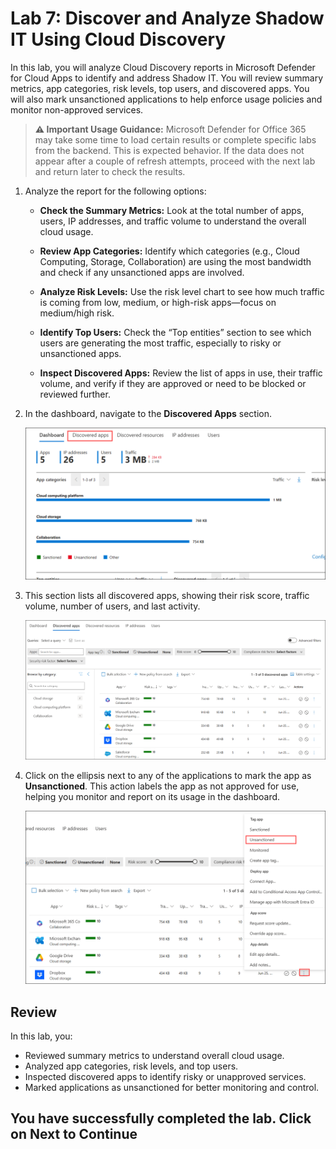 # Lab 7: Discover and Analyze Shadow IT Using Cloud Discovery

In this lab, you will analyze Cloud Discovery reports in Microsoft Defender for Cloud Apps to identify and address Shadow IT. You will review summary metrics, app categories, risk levels, top users, and discovered apps. You will also mark unsanctioned applications to help enforce usage policies and monitor non-approved services.

> **⚠ Important Usage Guidance:** Microsoft Defender for Office 365 may take some time to load certain results or complete specific labs from the backend. This is expected behavior. If the data does not appear after a couple of refresh attempts, proceed with the next lab and return later to check the results.

1. Analyze the report for the following options:

    - **Check the Summary Metrics:** Look at the total number of apps, users, IP addresses, and traffic volume to understand the overall cloud usage.
    
    - **Review App Categories:** Identify which categories (e.g., Cloud Computing, Storage, Collaboration) are using the most bandwidth and check if any unsanctioned apps are involved.
    
    - **Analyze Risk Levels:** Use the risk level chart to see how much traffic is coming from low, medium, or high-risk apps—focus on medium/high risk.
    
    - **Identify Top Users:** Check the “Top entities” section to see which users are generating the most traffic, especially to risky or unsanctioned apps.
    
    - **Inspect Discovered Apps:** Review the list of apps in use, their traffic volume, and verify if they are approved or need to be blocked or reviewed further.

1. In the dashboard, navigate to the **Discovered Apps** section.

   ![Discovered Apps Section](./media/tr18.png)

1. This section lists all discovered apps, showing their risk score, traffic volume, number of users, and last activity.

   ![Discovered Apps List](./media/tr19.png)

1. Click on the ellipsis next to any of the applications to mark the app as **Unsanctioned**. This action labels the app as not approved for use, helping you monitor and report on its usage in the dashboard.

   ![Mark as Unsanctioned](./media/tr20.png)

## Review

In this lab, you:
- Reviewed summary metrics to understand overall cloud usage.
- Analyzed app categories, risk levels, and top users.
- Inspected discovered apps to identify risky or unapproved services.
- Marked applications as unsanctioned for better monitoring and control.

## You have successfully completed the lab. Click on Next to Continue
